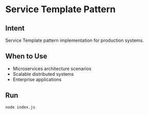 # Service Template Pattern

## Intent
Service Template pattern implementation for production systems.

## When to Use
- Microservices architecture scenarios
- Scalable distributed systems
- Enterprise applications

## Run
```bash
node index.js
```
